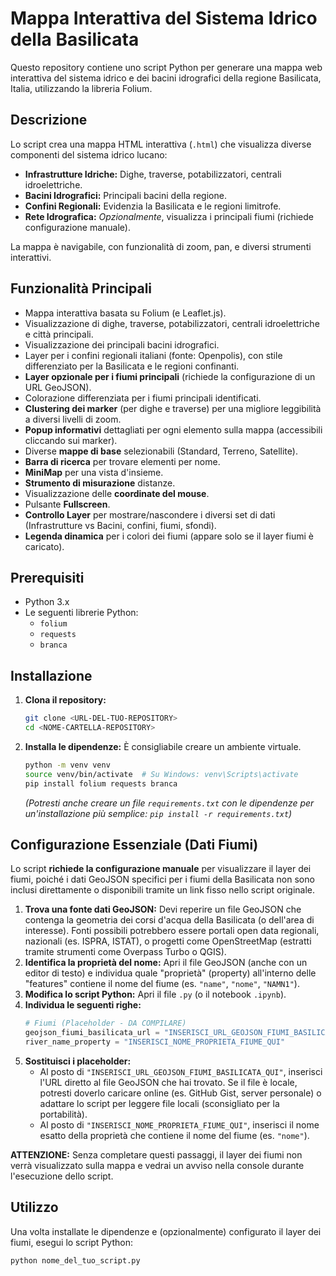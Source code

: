 # Mappa Interattiva del Sistema Idrico della Basilicata

Questo repository contiene uno script Python per generare una mappa web interattiva del sistema idrico e dei bacini idrografici della regione Basilicata, Italia, utilizzando la libreria Folium.

## Descrizione

Lo script crea una mappa HTML interattiva (`.html`) che visualizza diverse componenti del sistema idrico lucano:

* **Infrastrutture Idriche:** Dighe, traverse, potabilizzatori, centrali idroelettriche.
* **Bacini Idrografici:** Principali bacini della regione.
* **Confini Regionali:** Evidenzia la Basilicata e le regioni limitrofe.
* **Rete Idrografica:** *Opzionalmente*, visualizza i principali fiumi (richiede configurazione manuale).

La mappa è navigabile, con funzionalità di zoom, pan, e diversi strumenti interattivi.

## Funzionalità Principali

* Mappa interattiva basata su Folium (e Leaflet.js).
* Visualizzazione di dighe, traverse, potabilizzatori, centrali idroelettriche e città principali.
* Visualizzazione dei principali bacini idrografici.
* Layer per i confini regionali italiani (fonte: Openpolis), con stile differenziato per la Basilicata e le regioni confinanti.
* **Layer opzionale per i fiumi principali** (richiede la configurazione di un URL GeoJSON).
* Colorazione differenziata per i fiumi principali identificati.
* **Clustering dei marker** (per dighe e traverse) per una migliore leggibilità a diversi livelli di zoom.
* **Popup informativi** dettagliati per ogni elemento sulla mappa (accessibili cliccando sui marker).
* Diverse **mappe di base** selezionabili (Standard, Terreno, Satellite).
* **Barra di ricerca** per trovare elementi per nome.
* **MiniMap** per una vista d'insieme.
* **Strumento di misurazione** distanze.
* Visualizzazione delle **coordinate del mouse**.
* Pulsante **Fullscreen**.
* **Controllo Layer** per mostrare/nascondere i diversi set di dati (Infrastrutture vs Bacini, confini, fiumi, sfondi).
* **Legenda dinamica** per i colori dei fiumi (appare solo se il layer fiumi è caricato).

## Prerequisiti

* Python 3.x
* Le seguenti librerie Python:
    * `folium`
    * `requests`
    * `branca`

## Installazione

1.  **Clona il repository:**
    ```bash
    git clone <URL-DEL-TUO-REPOSITORY>
    cd <NOME-CARTELLA-REPOSITORY>
    ```
2.  **Installa le dipendenze:**
    È consigliabile creare un ambiente virtuale.
    ```bash
    python -m venv venv
    source venv/bin/activate  # Su Windows: venv\Scripts\activate
    pip install folium requests branca
    ```
    *(Potresti anche creare un file `requirements.txt` con le dipendenze per un'installazione più semplice: `pip install -r requirements.txt`)*

## Configurazione Essenziale (Dati Fiumi)

Lo script **richiede la configurazione manuale** per visualizzare il layer dei fiumi, poiché i dati GeoJSON specifici per i fiumi della Basilicata non sono inclusi direttamente o disponibili tramite un link fisso nello script originale.

1.  **Trova una fonte dati GeoJSON:** Devi reperire un file GeoJSON che contenga la geometria dei corsi d'acqua della Basilicata (o dell'area di interesse). Fonti possibili potrebbero essere portali open data regionali, nazionali (es. ISPRA, ISTAT), o progetti come OpenStreetMap (estratti tramite strumenti come Overpass Turbo o QGIS).
2.  **Identifica la proprietà del nome:** Apri il file GeoJSON (anche con un editor di testo) e individua quale "proprietà" (property) all'interno delle "features" contiene il nome del fiume (es. `"name"`, `"nome"`, `"NAMN1"`).
3.  **Modifica lo script Python:** Apri il file `.py` (o il notebook `.ipynb`).
4.  **Individua le seguenti righe:**
    ```python
    # Fiumi (Placeholder - DA COMPILARE)
    geojson_fiumi_basilicata_url = "INSERISCI_URL_GEOJSON_FIUMI_BASILICATA_QUI"
    river_name_property = "INSERISCI_NOME_PROPRIETA_FIUME_QUI"
    ```
5.  **Sostituisci i placeholder:**
    * Al posto di `"INSERISCI_URL_GEOJSON_FIUMI_BASILICATA_QUI"`, inserisci l'URL diretto al file GeoJSON che hai trovato. Se il file è locale, potresti doverlo caricare online (es. GitHub Gist, server personale) o adattare lo script per leggere file locali (sconsigliato per la portabilità).
    * Al posto di `"INSERISCI_NOME_PROPRIETA_FIUME_QUI"`, inserisci il nome esatto della proprietà che contiene il nome del fiume (es. `"nome"`).

**ATTENZIONE:** Senza completare questi passaggi, il layer dei fiumi non verrà visualizzato sulla mappa e vedrai un avviso nella console durante l'esecuzione dello script.

## Utilizzo

Una volta installate le dipendenze e (opzionalmente) configurato il layer dei fiumi, esegui lo script Python:

```bash
python nome_del_tuo_script.py
